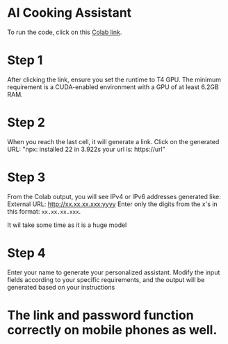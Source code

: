# AI Cooking Assistant
To run the code, click on this [Colab link](https://colab.research.google.com/drive/1mzdewgIJ-I1WT6ACz8OtnTdf0I4FzgZU?usp=sharing).

# Step 1
After clicking the link, ensure you set the runtime to T4 GPU. The minimum requirement is a CUDA-enabled environment with a GPU of at least 6.2GB RAM.

# Step 2
When you reach the last cell, it will generate a link. Click on the generated URL:
"npx: installed 22 in 3.922s
your url is: https://url"

# Step 3
From the Colab output, you will see IPv4 or IPv6 addresses generated like:
External URL: http://xx.xx.xx.xxx:yyyy
Enter only the digits from the x's in this format: `xx.xx.xx.xxx`.

It wil take some time as it is a huge model

# Step 4
Enter your name to generate your personalized assistant. Modify the input fields according to your specific requirements, and the output will be generated based on your instructions

# The link and password function correctly on mobile phones as well.
